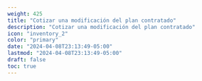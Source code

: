 ```yaml
---
weight: 425
title: "Cotizar una modificación del plan contratado"
description: "Cotizar una modificación del plan contratado"
icon: "inventory_2"
color: "primary"
date: "2024-04-08T23:13:49-05:00"
lastmod: "2024-04-08T23:13:49-05:00"
draft: false
toc: true
---
```

